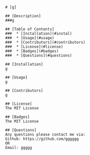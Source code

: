 
    # [g]
    
    ## [Description]
    ###g
    
    ## [Table of Contents]
    ###  * [Installation](#instal)
    ###  * [Usage](#usage)
    ###  * [Contributors](#contributors)
    ###  * [License](#license)
    ###  * [Badges](#badges)
    ###  * [Questions](#questions)
  
    ## [Installation]
    g
  
    ## [Usage]
    g
  
    ## [Contributors]
    g
  
    ## [License]
    The MIT License
  
    ## [Badges]  
    The MIT License
  
    ## [Questions]
    Any questions please contact me via:
    Github: https://github.com/gggggg
    OR
    Email: ggggg
    